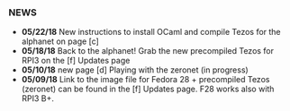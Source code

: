 ### NEWS
- ****05/22/18**** New instructions to install OCaml and compile Tezos for the alphanet on page [c]
- ****05/18/18**** Back to the alphanet! Grab the new precompiled Tezos for RPI3 on the [f] Updates page
- ****05/10/18**** new page [d] Playing with the zeronet (in progress)
- ****05/09/18**** Link to the image file for Fedora 28 + precompiled Tezos (zeronet) can be found in the [f] Updates page. F28 works also with RPI3 B+.

